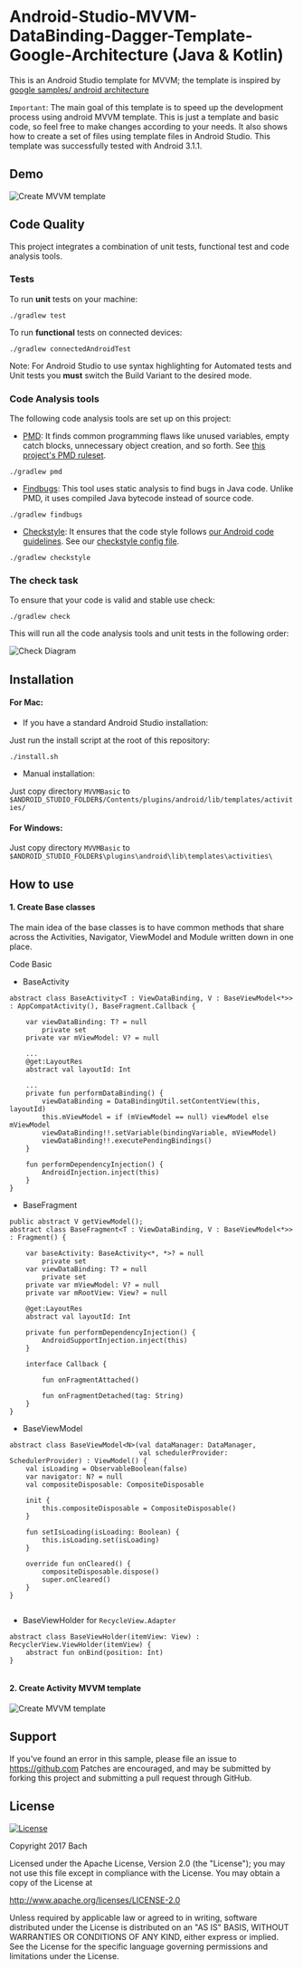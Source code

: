# Android-Studio-MVVM-DataBinding-Dagger-Template-Google-Architecture (Java & Kotlin)

This is an Android Studio template for MVVM; the template is inspired by [google samples/ android architecture](https://github.com/googlesamples/android-architecture/tree/todo-mvvm-databinding/)

`Important`: The main goal of this template is to speed up the development process using android MVVM template. This is just a template and basic code, so feel free to make changes according to your needs. It also shows how to create a set of files using template files in Android Studio. This template was successfully tested with Android 3.1.1.

## Demo
![Create MVVM template](demo/out2.gif "Create MVVM template")

## Code Quality

This project integrates a combination of unit tests, functional test and code analysis tools. 

### Tests

To run **unit** tests on your machine:

``` 
./gradlew test
``` 

To run **functional** tests on connected devices:

``` 
./gradlew connectedAndroidTest
``` 

Note: For Android Studio to use syntax highlighting for Automated tests and Unit tests you **must** switch the Build Variant to the desired mode.

### Code Analysis tools 

The following code analysis tools are set up on this project:

* [PMD](https://pmd.github.io/): It finds common programming flaws like unused variables, empty catch blocks, unnecessary object creation, and so forth. See [this project's PMD ruleset](config/quality/pmd/pmd-ruleset.xml).

``` 
./gradlew pmd
```

* [Findbugs](http://findbugs.sourceforge.net/): This tool uses static analysis to find bugs in Java code. Unlike PMD, it uses compiled Java bytecode instead of source code.

```
./gradlew findbugs
```

* [Checkstyle](http://checkstyle.sourceforge.net/): It ensures that the code style follows [our Android code guidelines](https://github.com/ribot/android-guidelines/blob/master/project_and_code_guidelines.md#2-code-guidelines). See our [checkstyle config file](config/quality/checkstyle/checkstyle-config.xml).

```
./gradlew checkstyle
```

### The check task

To ensure that your code is valid and stable use check: 

```
./gradlew check
```

This will run all the code analysis tools and unit tests in the following order:

![Check Diagram](images/check-task-diagram.png)
 

## Installation

#### For Mac:

- If you have a standard Android Studio installation:

Just run the install script at the root of this repository:

```
./install.sh
```

- Manual installation:

Just copy directory `MVVMBasic` to `$ANDROID_STUDIO_FOLDER$/Contents/plugins/android/lib/templates/activities/`

#### For Windows:

Just copy directory `MVVMBasic` to `$ANDROID_STUDIO_FOLDER$\plugins\android\lib\templates\activities\`

## How to use

#### 1. Create Base classes

The main idea of the base classes is to have common methods that share across the Activities, Navigator, ViewModel and Module written down in one place.

Code Basic
- BaseActivity
```
abstract class BaseActivity<T : ViewDataBinding, V : BaseViewModel<*>> : AppCompatActivity(), BaseFragment.Callback {

    var viewDataBinding: T? = null
        private set
    private var mViewModel: V? = null

    ...
    @get:LayoutRes
    abstract val layoutId: Int
    
	...    
    private fun performDataBinding() {
        viewDataBinding = DataBindingUtil.setContentView(this, layoutId)
        this.mViewModel = if (mViewModel == null) viewModel else mViewModel
        viewDataBinding!!.setVariable(bindingVariable, mViewModel)
        viewDataBinding!!.executePendingBindings()
    }

    fun performDependencyInjection() {
        AndroidInjection.inject(this)
    }
}
```

- BaseFragment
```
public abstract V getViewModel();
abstract class BaseFragment<T : ViewDataBinding, V : BaseViewModel<*>> : Fragment() {

    var baseActivity: BaseActivity<*, *>? = null
        private set
    var viewDataBinding: T? = null
        private set
    private var mViewModel: V? = null
    private var mRootView: View? = null
    
    @get:LayoutRes
    abstract val layoutId: Int
    
    private fun performDependencyInjection() {
        AndroidSupportInjection.inject(this)
    }

    interface Callback {

        fun onFragmentAttached()

        fun onFragmentDetached(tag: String)
    }
}

```

- BaseViewModel
```
abstract class BaseViewModel<N>(val dataManager: DataManager,
                                val schedulerProvider: SchedulerProvider) : ViewModel() {
    val isLoading = ObservableBoolean(false)
    var navigator: N? = null
    val compositeDisposable: CompositeDisposable

    init {
        this.compositeDisposable = CompositeDisposable()
    }

    fun setIsLoading(isLoading: Boolean) {
        this.isLoading.set(isLoading)
    }

    override fun onCleared() {
        compositeDisposable.dispose()
        super.onCleared()
    }
}


```

- BaseViewHolder for ```RecycleView.Adapter```
```
abstract class BaseViewHolder(itemView: View) : RecyclerView.ViewHolder(itemView) {
    abstract fun onBind(position: Int)
}


```
#### 2. Create Activity MVVM template
![Create MVVM template](demo/out1.gif "Create MVVM template")


Support
-------

If you've found an error in this sample, please file an issue to
https://github.com
Patches are encouraged, and may be submitted by forking this project and
submitting a pull request through GitHub.

License
-------

[![License](https://img.shields.io/badge/License-Apache%202.0-blue.svg)](https://opensource.org/licenses/Apache-2.0)

Copyright 2017 Bach

Licensed under the Apache License, Version 2.0 (the "License");
you may not use this file except in compliance with the License.
You may obtain a copy of the License at

http://www.apache.org/licenses/LICENSE-2.0

Unless required by applicable law or agreed to in writing, software
distributed under the License is distributed on an "AS IS" BASIS,
WITHOUT WARRANTIES OR CONDITIONS OF ANY KIND, either express or implied.
See the License for the specific language governing permissions and
limitations under the License.

